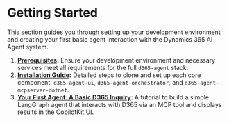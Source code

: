 # Getting Started

This section guides you through setting up your development environment and creating your first basic agent interaction with the Dynamics 365 AI Agent system.

1.  **[Prerequisites](./prerequisites.md):** Ensure your development environment and necessary services meet all requirements for the full `d365-agent` stack.
2.  **[Installation Guide](./installation.md):** Detailed steps to clone and set up each core component: `d365-agent-ui`, `d365-agent-orchestrator`, and `d365-agent-mcpserver-dotnet`.
3.  **[Your First Agent: A Basic D365 Inquiry](./first-agent.md):** A tutorial to build a simple LangGraph agent that interacts with D365 via an MCP tool and displays results in the CopilotKit UI.
